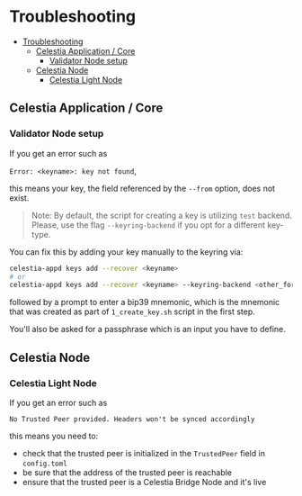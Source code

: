# Troubleshooting

- [Troubleshooting](#troubleshooting)
  - [Celestia Application / Core](#celestia-application--core)
    - [Validator Node setup](#validator-node-setup)
  - [Celestia Node](#celestia-node)
    - [Celestia Light Node](#celestia-light-node)

## Celestia Application / Core

### Validator Node setup
If you get an error such as 

```Error: <keyname>: key not found```,

this means your key, the field referenced by the `--from` option, does not exist.

> Note: By default, the script for creating a key is utilizing `test` backend. Please, use the flag `--keyring-backend` if you opt for a different key-type.

You can fix this by adding your key manually to the keyring via:

```sh
celestia-appd keys add --recover <keyname>
# or 
celestia-appd keys add --recover <keyname> --keyring-backend <other_format>
``` 

followed by a prompt to enter a bip39 mnemonic, which is the mnemonic that was created as part of `1_create_key.sh` script in the first step.

You'll also be asked for a passphrase which is an input you have to define.

## Celestia Node

### Celestia Light Node
If you get an error such as 

```
No Trusted Peer provided. Headers won't be synced accordingly
```

this means you need to: 
- check that the trusted peer is initialized in the `TrustedPeer` field in `config.toml`
- be sure that the address of the trusted peer is reachable
- ensure that the trusted peer is a Celestia Bridge Node and it's live
